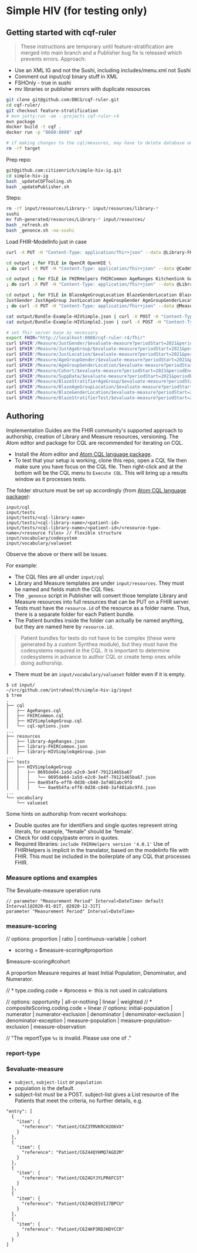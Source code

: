 # Simple HIV (for testing only)


## Getting started with cqf-ruler

> These instructions are temporary until feature-stratification are merged into main branch and a Publisher bug fix is released which prevents errors. Approach:
* Use an XML IG and not the Sushi, including includes/menu.xml not Sushi
* Comment out input/cql binary stuff in XML
* FSHOnly - true in sushi
* mv libraries or publisher errors with duplicate resources


```sh
git clone git@github.com:DBCG/cqf-ruler.git
cd cqf-ruler/
git checkout feature-stratification
# mvn jetty:run -am --projects cqf-ruler-r4
mvn package
docker build -t cqf .
docker run -p "8080:8080" cqf
```

```sh
# if making changes to the cql/measures, may have to delete database on each iteration
rm -rf target
```

Prep repo:
```sh
git@github.com:citizenrich/simple-hiv-ig.git
cd simple-hiv-ig
bash _updateCQFTooling.sh
bash _updatePublisher.sh
```


Steps:
```sh
rm -rf input/resources/Library-* input/resources/library-*
sushi
mv fsh-generated/resources/Library-* input/resources/
bash _refresh.sh
bash _genonce.sh -no-sushi
```

Load FHIR-ModelInfo just in case
```sh
curl -X PUT -H "Content-Type: application/fhir+json" --data @Library-FHIR-ModelInfo.json http://localhost:8080/cqf-ruler-r4/fhir/Library/FHIR-ModelInfo | jq .
```

```sh
cd output ; for FILE in OpenCR OpenHIE \
; do curl -X PUT -H "Content-Type: application/fhir+json" --data @CodeSystem-${FILE}.json http://localhost:8080/cqf-ruler-r4/fhir/CodeSystem/${FILE} | jq . ; done ; cd ../
```

```sh
cd output ; for FILE in FHIRHelpers FHIRCommon AgeRanges KitchenSink GoldenRecord Blaze \
; do curl -X PUT -H "Content-Type: application/fhir+json" --data @Library-${FILE}.json http://localhost:8080/cqf-ruler-r4/fhir/Library/${FILE} | jq . ; done ; cd ../
```

```sh
cd output ; for FILE in BlazeAgeGroupLocation BlazeGenderLocation BlazeStratifierTest BlazeStratifierAgeGroup \
JustGender JustAgeGroup JustLocation AgeGroupGender AgeGroupGenderLocation Cohort SuppData \
; do curl -X PUT -H "Content-Type: application/fhir+json" --data @Measure-${FILE}.json http://localhost:8080/cqf-ruler-r4/fhir/Measure/${FILE} | jq . ; done ; cd ..
```

```sh
cat output/Bundle-Example-HIVSimple.json | curl -X POST -H "Content-Type: application/fhir+json" --data-binary @- http://localhost:8080/cqf-ruler-r4/fhir | jq .
cat output/Bundle-Example-HIVSimple2.json | curl -X POST -H "Content-Type: application/fhir+json" --data-binary @- http://localhost:8080/cqf-ruler-r4/fhir | jq .
```

```sh
# set fhir server base as necessary
export FHIR="http://localhost:8080/cqf-ruler-r4/fhir"
curl $FHIR'/Measure/JustGender/$evaluate-measure?periodStart=2021&periodEnd=2021' | jq .
curl $FHIR'/Measure/JustAgeGroup/$evaluate-measure?periodStart=2021&periodEnd=2021' | jq .
curl $FHIR'/Measure/JustLocation/$evaluate-measure?periodStart=2021&periodEnd=2021' | jq .
curl $FHIR'/Measure/AgeGroupGender/$evaluate-measure?periodStart=2021&periodEnd=2021' | jq .
curl $FHIR'/Measure/AgeGroupGenderLocation/$evaluate-measure?periodStart=2021&periodEnd=2021' | jq .
curl $FHIR'/Measure/Cohort/$evaluate-measure?periodStart=2021&periodEnd=2021' | jq .
curl $FHIR'/Measure/SuppData/$evaluate-measure?periodStart=2021&periodEnd=2021' | jq .
curl $FHIR'/Measure/BlazeStratifierAgeGroup/$evaluate-measure?periodStart=2021&periodEnd=2021' | jq .
curl $FHIR'/Measure/BlazeAgeGroupLocation/$evaluate-measure?periodStart=2021&periodEnd=2021' | jq .
curl $FHIR'/Measure/BlazeGenderLocation/$evaluate-measure?periodStart=2021&periodEnd=2021' | jq .
curl $FHIR'/Measure/BlazeStratifierTest/$evaluate-measure?periodStart=2021&periodEnd=2021' | jq .
```

## Authoring

Implementation Guides are the FHIR community's supported approach to authorship, creation of Library and Measure resources, versioning. The Atom editor and package for CQL are recommended for iterating on CQL.

* Install the Atom editor and [Atom CQL language package](https://github.com/cqframework/atom_cql_support).
* To test that your setup is working, clone this repo, open a CQL file then make sure you have focus on the CQL file. Then right-click and at the bottom will be the CQL menu to `Execute CQL`. This will bring up a results window as it processes tests.

The folder structure must be set up accordingly (from [Atom CQL language package](https://github.com/cqframework/atom_cql_support)):
```
input/cql
input/tests
input/tests/<cql-library-name>
input/tests/<cql-library-name>/<patient-id>
input/tests/<cql-library-name>/<patient-id>/<resource-type-name>/<resource files> // flexible structure
input/vocabulary/codesystem
input/vocabulary/valueset
```
Observe the above or there will be issues.

For example:
* The CQL files are all under `input/cql`
* Library and Measure templates are under `input/resources`. They must be named and fields match the CQL files.
* The `_genonce` script in Publisher will convert those template Library and Measure resources into full resources that can be PUT on a FHIR server.
* Tests must have the `resource.id` of the resource as a folder name. Thus, there is a separate folder for each Patient bundle.
* The Patient bundles inside the folder can actually be named anything, but they are named here by `resource.id`.

> Patient bundles for tests do not have to be complex (these were generated by a custom Synthea module), but they must have the codesystems required in the CQL. It is important to determine codesystems in advance to author CQL or create temp ones while doing authorship.

* There must be an `input/vocabulary/valueset` folder even if it is empty.



```
$ cd input/
~/src/github.com/intrahealth/simple-hiv-ig/input
$ tree
.
├── cql
│   ├── AgeRanges.cql
│   ├── FHIRCommon.cql
│   ├── HIVSimpleAgeGroup.cql
│   └── cql-options.json
...
├── resources
│   ├── library-AgeRanges.json
│   ├── library-FHIRCommon.json
│   ├── library-HIVSimpleAgeGroup.json
...
├── tests
│   ├── HIVSimpleAgeGroup
│   │   ├── 0695de04-1a5d-e2c0-3e4f-79121465ba67
│   │   │   └── 0695de04-1a5d-e2c0-3e4f-79121465ba67.json
│   │   ├── 0ae954fa-eff8-0d38-c840-3af401abc9fd
│   │   │   └── 0ae954fa-eff8-0d38-c840-3af401abc9fd.json
...
└── vocabulary
    └── valueset
```

Some hints on authorship from recent workshops:
* Double quotes are for identifiers and single quotes represent string literals, for example, "female" should be 'female'.
* Check for odd copy/paste errors in quotes.
* Required libraries: `include FHIRHelpers version '4.0.1'` Use of FHIRHelpers is implicit in the translator, based on the modelinfo file with FHIR. This must be included in the boilerplate of any CQL that processes FHIR.



### Measure options and examples

The $evaluate-measure operation runs 

```cql
// parameter "Measurement Period" Interval<DateTime> default Interval[@2020-01-01T, @2020-12-31T]
parameter "Measurement Period" Interval<DateTime>
```


### measure-scoring

// options: proportion | ratio | continuous-variable | cohort
* scoring = $measure-scoring#proportion



$measure-scoring#cohort

A proportion Measure requires at least Initial Population, Denominator, and Numerator.

// * type.coding.code = #process <- this is not used in calculations


// options: opportunity | all-or-nothing | linear | weighted
// * compositeScoring.coding.code = linear
// options: initial-population | numerator | numerator-exclusion | denominator | denominator-exclusion | denominator-exception | measure-population | measure-population-exclusion | measure-observation


// "The reportType `%s` is invalid. Please use one of ." 


### report-type


### $evaluate-measure 




* `subject`, `subject-list` or `population`
* population is the default.
* subject-list must be a POST. subject-list gives a List resource of the Patients that meet the criteria, no further details, e.g.
```
"entry": [
  {
    "item": {
      "reference": "Patient/C6Z3TMVKRCH2O6VX"
    }
  },
  {
    "item": {
      "reference": "Patient/C6Z44QYHMQ7AGD2M"
    }
  },
  {
    "item": {
      "reference": "Patient/C6Z4GYJYLPR6FCST"
    }
  },
  {
    "item": {
      "reference": "Patient/C6Z4H2E5VIJ7BPCU"
    }
  },
  {
    "item": {
      "reference": "Patient/C6Z4KP3RDJHDYCCR"
    }
  }
]
```


